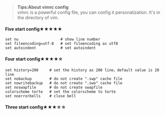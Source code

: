 ><b>Tips:About vimrc config</b><br>
    vimrc is a powerful config file, you can config it personalization. It's in the directory of vim.
 
#### Five start config★★★★★
	set nu                   # show line number
	set fileencoding=utf-8   # set fileencoding as utf8
	set autoindent           # set autoindent

#### Four start config★★★★☆
	set history=200     # set the history as 200 line，default value is 20 line
	set nobackup        # do not create ".swp" cache file
	set nowritebackup   # do not create ".swo" cache file
	set noswapfile      # do not create swapfile
	colorscheme torte   # set the colorscheme to torte 
	set noerrorbells    # close bell

#### Three start config★★★☆☆

